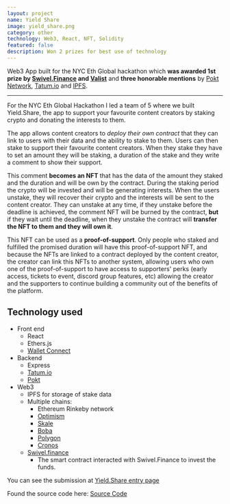 ```yaml
---
layout: project
name: Yield Share
image: yield_share.png
category: other
technology: Web3, React, NFT, Solidity
featured: false
description: Won 2 prizes for best use of technology
---
```


Web3 App built for the NYC Eth Global hackathon which **was awarded 1st prize by [Swivel.Finance](https://swivel.finance) and [Valist](https://valist.io)** and **three honorable mentions** by [Pokt Network](https://pokt.network), [Tatum.io](https://tatum.io) and [IPFS](https://ipfs.io).

---

For the NYC Eth Global Hackathon I led a team of 5 where we built Yield.Share, the app to support your favourite content creators by staking crypto and donating the interests to them.

The app allows content creators to *deploy their own contract* that they can link to users with their data and the ability to stake to them.
Users can then stake to support their favourite content creators. When they stake they have to set an amount they will be staking, a duration of the stake and they write a comment to show their support. 

This comment **becomes an NFT** that has the data of the amount they staked and the duration and will be own by the contract. During the staking period the crypto will be invested and will be generating interests. When the users unstake, they will recover their crypto and the interests will be sent to the content creator. 
They can unstake at any time, if they unstake before the deadline is achieved, the comment NFT will be burned by the contract, **but** if they wait until the deadline, when they unstake the contract will **transfer the NFT to them and they will own it**. 

This NFT can be used as a **proof-of-support**. Only people who staked and fulfilled the promised duration will have this proof-of-support NFT, and because the NFTs are linked to a contract deployed by the content creator, the creator can link this NFTs to another system, allowing users who own one of the proof-of-support to have access to supporters' perks (early access, tickets to event, discord group features, etc) allowing the creator and the supporters to continue building a community out of the benefits of the platform.

## Technology used
- Front end
  - React
  - Ethers.js
  - [Wallet Connect](https://walletconnect.com/)
- Backend
  - Express
  - [Tatum.io](https://tatum.io)
  - [Pokt](https://pokt.network)
- Web3
  - IPFS for storage of stake data
  - Multiple chains:
    - Ethereum Rinkeby network
    - [Optimism](https://www.optimism.io/)
    - [Skale](https://skale.space/)
    - [Boba](https://www.boba.network/)
    - [Polygon](https://polygon.technology/)
    - [Cronos](https://cronos.org/)
  - [Swivel.finance](https://swivel.finance)
    - The smart contract interacted with Swivel.Finance to invest the funds.

You can see the submission at [Yield.Share entry page](https://ethglobal.com/showcase/yield-share-b9cef)

Found the source code here: [Source Code](https://github.com/lend-me-a-coffee/lend-me-a-coffee)
